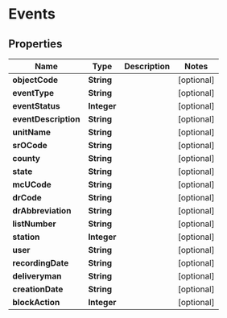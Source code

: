 
# Events

## Properties
Name | Type | Description | Notes
------------ | ------------- | ------------- | -------------
**objectCode** | **String** |  |  [optional]
**eventType** | **String** |  |  [optional]
**eventStatus** | **Integer** |  |  [optional]
**eventDescription** | **String** |  |  [optional]
**unitName** | **String** |  |  [optional]
**srOCode** | **String** |  |  [optional]
**county** | **String** |  |  [optional]
**state** | **String** |  |  [optional]
**mcUCode** | **String** |  |  [optional]
**drCode** | **String** |  |  [optional]
**drAbbreviation** | **String** |  |  [optional]
**listNumber** | **String** |  |  [optional]
**station** | **Integer** |  |  [optional]
**user** | **String** |  |  [optional]
**recordingDate** | **String** |  |  [optional]
**deliveryman** | **String** |  |  [optional]
**creationDate** | **String** |  |  [optional]
**blockAction** | **Integer** |  |  [optional]




